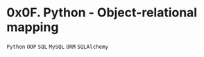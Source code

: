 # 0x0F. Python - Object-relational mapping
``Python`` ``OOP`` ``SQL`` ``MySQL`` ``ORM`` ``SQLAlchemy``
